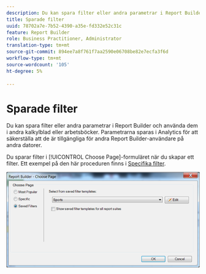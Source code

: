```yaml
---
description: Du kan spara filter eller andra parametrar i Report Builder och använda dem i andra kalkylblad eller arbetsböcker. Parametrarna sparas i Analytics för att säkerställa att de är tillgängliga för andra Report Builder-användare på andra datorer.
title: Sparade filter
uuid: 78702a7e-7b52-4390-a35e-fd332e52c31c
feature: Report Builder
role: Business Practitioner, Administrator
translation-type: tm+mt
source-git-commit: 894ee7a8f761f7aa2590e06708be82e7ecfa3f6d
workflow-type: tm+mt
source-wordcount: '105'
ht-degree: 5%

---
```



# Sparade filter

Du kan spara filter eller andra parametrar i Report Builder och använda dem i andra kalkylblad eller arbetsböcker. Parametrarna sparas i Analytics för att säkerställa att de är tillgängliga för andra Report Builder-användare på andra datorer.

Du sparar filter i [!UICONTROL Choose Page]-formuläret när du skapar ett filter. Ett exempel på den här proceduren finns i [Specifika filter](/help/analyze/report-builder/layout/c-filter-dimensions/t-specific-filters.md).

![](assets/choose_page_saved.png)

